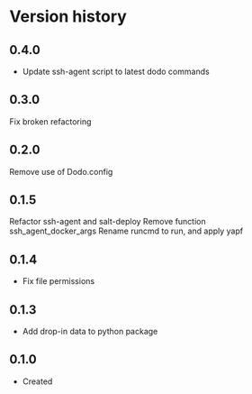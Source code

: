 # Version history

## 0.4.0

- Update ssh-agent script to latest dodo commands

## 0.3.0

Fix broken refactoring

## 0.2.0

Remove use of Dodo.config

## 0.1.5

Refactor ssh-agent and salt-deploy
Remove function ssh_agent_docker_args
Rename runcmd to run, and apply yapf

## 0.1.4

- Fix file permissions

## 0.1.3

- Add drop-in data to python package

## 0.1.0

- Created
